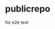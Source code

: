 # publicrepo
for e2e test

































































































































































































































































































































































































































































































































































































































































































































































































































































































